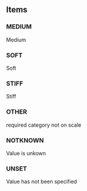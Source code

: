 

<!-- end of short definition -->
## Items

### MEDIUM
Medium

### SOFT
Soft

### STIFF
Stiff

### OTHER
required category not on scale

### NOTKNOWN
Value is unkown

### UNSET
Value has not been specified
